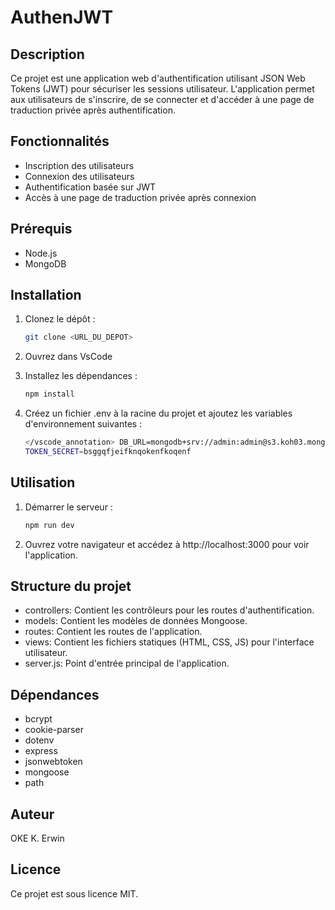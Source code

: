 # AuthenJWT

## Description

Ce projet est une application web d'authentification utilisant JSON Web Tokens (JWT) pour sécuriser les sessions utilisateur. L'application permet aux utilisateurs de s'inscrire, de se connecter et d'accéder à une page de traduction privée après authentification.

## Fonctionnalités

- Inscription des utilisateurs
- Connexion des utilisateurs
- Authentification basée sur JWT
- Accès à une page de traduction privée après connexion

## Prérequis

- Node.js
- MongoDB

## Installation

1. Clonez le dépôt :

   ```sh
   git clone <URL_DU_DEPOT>

   ```

2. Ouvrez dans VsCode

3. Installez les dépendances :

   ```sh
   npm install

   ```

4. Créez un fichier .env à la racine du projet et ajoutez les variables d'environnement suivantes :
   ```sh
   </vscode_annotation> DB_URL=mongodb+srv://admin:admin@s3.koh03.mongodb.net/AUTH-TEST?retryWrites=true&w=majority&appName=s3
   TOKEN_SECRET=bsggqfjeifknqokenfkoqenf
   ```

## Utilisation

1. Démarrer le serveur :

   ```sh
   npm run dev

   ```

2. Ouvrez votre navigateur et accédez à http://localhost:3000 pour voir l'application.

## Structure du projet

- controllers: Contient les contrôleurs pour les routes d'authentification.
- models: Contient les modèles de données Mongoose.
- routes: Contient les routes de l'application.
- views: Contient les fichiers statiques (HTML, CSS, JS) pour l'interface utilisateur.
- server.js: Point d'entrée principal de l'application.

## Dépendances

- bcrypt
- cookie-parser
- dotenv
- express
- jsonwebtoken
- mongoose
- path

## Auteur

OKE K. Erwin

## Licence

Ce projet est sous licence MIT.

